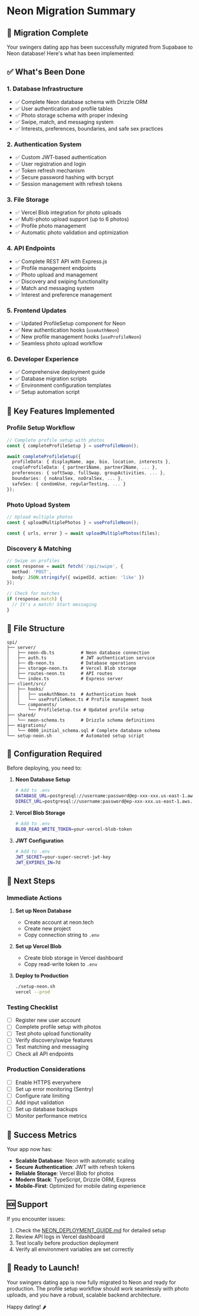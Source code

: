 # Neon Migration Summary

## 🎯 Migration Complete

Your swingers dating app has been successfully migrated from Supabase to Neon database! Here's what has been implemented:

## ✅ What's Been Done

### 1. **Database Infrastructure**
- ✅ Complete Neon database schema with Drizzle ORM
- ✅ User authentication and profile tables
- ✅ Photo storage schema with proper indexing
- ✅ Swipe, match, and messaging system
- ✅ Interests, preferences, boundaries, and safe sex practices

### 2. **Authentication System**
- ✅ Custom JWT-based authentication
- ✅ User registration and login
- ✅ Token refresh mechanism
- ✅ Secure password hashing with bcrypt
- ✅ Session management with refresh tokens

### 3. **File Storage**
- ✅ Vercel Blob integration for photo uploads
- ✅ Multi-photo upload support (up to 6 photos)
- ✅ Profile photo management
- ✅ Automatic photo validation and optimization

### 4. **API Endpoints**
- ✅ Complete REST API with Express.js
- ✅ Profile management endpoints
- ✅ Photo upload and management
- ✅ Discovery and swiping functionality
- ✅ Match and messaging system
- ✅ Interest and preference management

### 5. **Frontend Updates**
- ✅ Updated ProfileSetup component for Neon
- ✅ New authentication hooks (`useAuthNeon`)
- ✅ New profile management hooks (`useProfileNeon`)
- ✅ Seamless photo upload workflow

### 6. **Developer Experience**
- ✅ Comprehensive deployment guide
- ✅ Database migration scripts
- ✅ Environment configuration templates
- ✅ Setup automation script

## 🚀 Key Features Implemented

### Profile Setup Workflow
```typescript
// Complete profile setup with photos
const { completeProfileSetup } = useProfileNeon();

await completeProfileSetup({
  profileData: { displayName, age, bio, location, interests },
  coupleProfileData: { partner1Name, partner2Name, ... },
  preferences: { softSwap, fullSwap, groupActivities, ... },
  boundaries: { noAnalSex, noOralSex, ... },
  safeSex: { condomUse, regularTesting, ... }
});
```

### Photo Upload System
```typescript
// Upload multiple photos
const { uploadMultiplePhotos } = useProfileNeon();

const { urls, error } = await uploadMultiplePhotos(files);
```

### Discovery & Matching
```typescript
// Swipe on profiles
const response = await fetch('/api/swipe', {
  method: 'POST',
  body: JSON.stringify({ swipedId, action: 'like' })
});

// Check for matches
if (response.match) {
  // It's a match! Start messaging
}
```

## 📁 File Structure

```
spi/
├── server/
│   ├── neon-db.ts          # Neon database connection
│   ├── auth.ts             # JWT authentication service
│   ├── db-neon.ts          # Database operations
│   ├── storage-neon.ts     # Vercel Blob storage
│   ├── routes-neon.ts      # API routes
│   └── index.ts            # Express server
├── client/src/
│   ├── hooks/
│   │   ├── useAuthNeon.ts  # Authentication hook
│   │   └── useProfileNeon.ts # Profile management hook
│   └── components/
│       └── ProfileSetup.tsx # Updated profile setup
├── shared/
│   └── neon-schema.ts      # Drizzle schema definitions
├── migrations/
│   └── 0000_initial_schema.sql # Complete database schema
└── setup-neon.sh           # Automated setup script
```

## 🔧 Configuration Required

Before deploying, you need to:

1. **Neon Database Setup**
   ```bash
   # Add to .env
   DATABASE_URL=postgresql://username:password@ep-xxx-xxx.us-east-1.aws.neon.tech/spice?sslmode=require
   DIRECT_URL=postgresql://username:password@ep-xxx-xxx.us-east-1.aws.neon.tech/spice?sslmode=require
   ```

2. **Vercel Blob Storage**
   ```bash
   # Add to .env
   BLOB_READ_WRITE_TOKEN=your-vercel-blob-token
   ```

3. **JWT Configuration**
   ```bash
   # Add to .env
   JWT_SECRET=your-super-secret-jwt-key
   JWT_EXPIRES_IN=7d
   ```

## 🚦 Next Steps

### Immediate Actions
1. **Set up Neon Database**
   - Create account at neon.tech
   - Create new project
   - Copy connection string to `.env`

2. **Set up Vercel Blob**
   - Create blob storage in Vercel dashboard
   - Copy read-write token to `.env`

3. **Deploy to Production**
   ```bash
   ./setup-neon.sh
   vercel --prod
   ```

### Testing Checklist
- [ ] Register new user account
- [ ] Complete profile setup with photos
- [ ] Test photo upload functionality
- [ ] Verify discovery/swipe features
- [ ] Test matching and messaging
- [ ] Check all API endpoints

### Production Considerations
- [ ] Enable HTTPS everywhere
- [ ] Set up error monitoring (Sentry)
- [ ] Configure rate limiting
- [ ] Add input validation
- [ ] Set up database backups
- [ ] Monitor performance metrics

## 🎉 Success Metrics

Your app now has:
- **Scalable Database**: Neon with automatic scaling
- **Secure Authentication**: JWT with refresh tokens
- **Reliable Storage**: Vercel Blob for photos
- **Modern Stack**: TypeScript, Drizzle ORM, Express
- **Mobile-First**: Optimized for mobile dating experience

## 🆘 Support

If you encounter issues:
1. Check the [NEON_DEPLOYMENT_GUIDE.md](NEON_DEPLOYMENT_GUIDE.md) for detailed setup
2. Review API logs in Vercel dashboard
3. Test locally before production deployment
4. Verify all environment variables are set correctly

## 🎊 Ready to Launch!

Your swingers dating app is now fully migrated to Neon and ready for production. The profile setup workflow should work seamlessly with photo uploads, and you have a robust, scalable backend architecture.

Happy dating! 🌶️